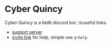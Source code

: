 # Cyber Quincy
Cyber Quincy is a btd6 discord bot. 
\nuseful links:
* [support server](https://discord.gg/8agRm6c)
* [invite link](https://discordapp.com/oauth2/authorize?client_id=591922988832653313&scope=bot&permissions=537250881)
for help, simple use ``q!help``